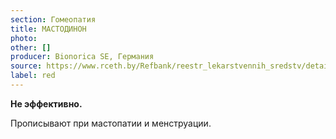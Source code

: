 ```yaml
---
section: Гомеопатия
title: МАСТОДИНОН
photo:
other: []
producer: Bionorica SE, Германия
source: https://www.rceth.by/Refbank/reestr_lekarstvennih_sredstv/details/2377_97_02_07_12_17
label: red
---
```


**Не эффективно.**

Прописывают при мастопатии и менструации.
